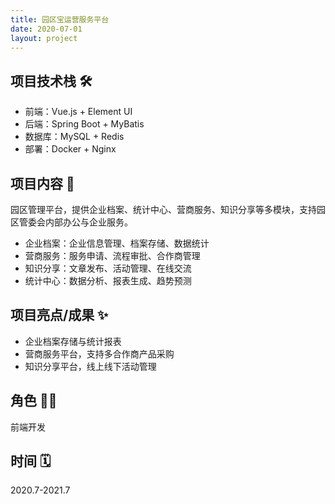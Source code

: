 ```yaml
---
title: 园区宝运营服务平台
date: 2020-07-01
layout: project
---
```


## 项目技术栈 🛠️

- 前端：Vue.js + Element UI
- 后端：Spring Boot + MyBatis
- 数据库：MySQL + Redis
- 部署：Docker + Nginx

## 项目内容 🏢

园区管理平台，提供企业档案、统计中心、营商服务、知识分享等多模块，支持园区管委会内部办公与企业服务。

- 企业档案：企业信息管理、档案存储、数据统计
- 营商服务：服务申请、流程审批、合作商管理
- 知识分享：文章发布、活动管理、在线交流
- 统计中心：数据分析、报表生成、趋势预测

## 项目亮点/成果 ✨

- 企业档案存储与统计报表
- 营商服务平台，支持多合作商产品采购
- 知识分享平台，线上线下活动管理

## 角色 👨‍💻

前端开发

## 时间 🗓️

2020.7-2021.7
